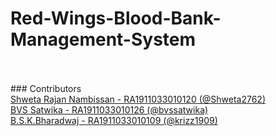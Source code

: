 # Red-Wings-Blood-Bank-Management-System
<br>
<br>
### Contributors
<br>
<a href="https://github.com/Shweta2762">
  Shweta Rajan Nambissan - RA1911033010120 (@Shweta2762)
  
  </a>
  <br>
  
<a href="https://github.com/bvssatwika">
  BVS Satwika - RA1911033010126 (@bvssatwika)
  
  </a>
  <br>
  <a href="https://github.com/krizz1909">
B.S.K.Bharadwaj - RA1911033010109 (@krizz1909)
  
  </a>
  
<!--   <img src="https://github.com/bvssatwika.png?size=5"> -->
